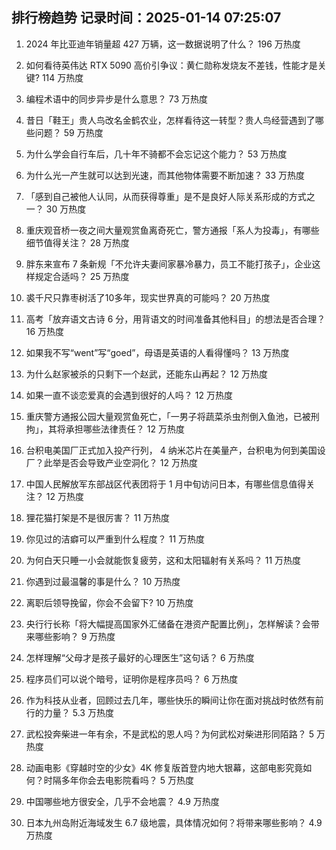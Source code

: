 
## 排行榜趋势 记录时间：2025-01-14 07:25:07
  
  1. 2024 年比亚迪年销量超 427 万辆，这一数据说明了什么？ 196 万热度
    
  2. 如何看待英伟达 RTX 5090 高价引争议：黄仁勋称发烧友不差钱，性能才是关键? 114 万热度
    
  3. 编程术语中的同步异步是什么意思？ 73 万热度
    
  4. 昔日「鞋王」贵人鸟改名金鹤农业，怎样看待这一转型？贵人鸟经营遇到了哪些问题？ 59 万热度
    
  5. 为什么学会自行车后，几十年不骑都不会忘记这个能力？ 53 万热度
    
  6. 为什么光一产生就可以达到光速，而其他物体需要不断加速？ 33 万热度
    
  7. 「感到自己被他人认同，从而获得尊重」是不是良好人际关系形成的方式之一？ 30 万热度
    
  8. 重庆观音桥一夜之间大量观赏鱼离奇死亡，警方通报「系人为投毒」，有哪些细节值得关注？ 28 万热度
    
  9. 胖东来宣布 7 条新规「不允许夫妻间家暴冷暴力，员工不能打孩子」，企业这样规定合适吗？ 25 万热度
    
  10. 裘千尺只靠枣树活了10多年，现实世界真的可能吗？ 20 万热度
    
  11. 高考「放弃语文古诗 6 分，用背语文的时间准备其他科目」的想法是否合理？ 16 万热度
    
  12. 如果我不写“went”写“goed”，母语是英语的人看得懂吗？ 13 万热度
    
  13. 为什么赵家被杀的只剩下一个赵武，还能东山再起？ 12 万热度
    
  14. 如果一直不谈恋爱真的会遇到很好的人吗？ 12 万热度
    
  15. 重庆警方通报公园大量观赏鱼死亡，「一男子将蔬菜杀虫剂倒入鱼池，已被刑拘」，其将承担哪些法律责任？ 12 万热度
    
  16. 台积电美国厂正式加入投产行列， 4 纳米芯片在美量产，台积电为何到美国设厂？此举是否会导致产业空洞化？ 12 万热度
    
  17. 中国人民解放军东部战区代表团将于 1 月中旬访问日本，有哪些信息值得关注？ 12 万热度
    
  18. 狸花猫打架是不是很厉害？ 11 万热度
    
  19. 你见过的洁癖可以严重到什么程度？ 11 万热度
    
  20. 为何白天只睡一小会就能恢复疲劳，这和太阳辐射有关系吗？ 11 万热度
    
  21. 你遇到过最温馨的事是什么？ 10 万热度
    
  22. 离职后领导挽留，你会不会留下? 10 万热度
    
  23. 央行行长称「将大幅提高国家外汇储备在港资产配置比例」，怎样解读？会带来哪些影响？ 9 万热度
    
  24. 怎样理解“父母才是孩子最好的心理医生”这句话？ 6 万热度
    
  25. 程序员们可以说个暗号，证明你是程序员吗？ 6 万热度
    
  26. 作为科技从业者，回顾过去几年，哪些快乐的瞬间让你在面对挑战时依然有前行的力量？ 5.3 万热度
    
  27. 武松投奔柴进一年有余，不是武松的恩人吗？为何武松对柴进形同陌路？ 5 万热度
    
  28. 动画电影《穿越时空的少女》4K 修复版首登内地大银幕，这部电影究竟如何？时隔多年你会去电影院看吗？ 5 万热度
    
  29. 中国哪些地方很安全，几乎不会地震？ 4.9 万热度
    
  30. 日本九州岛附近海域发生 6.7 级地震，具体情况如何？将带来哪些影响？ 4.9 万热度
    